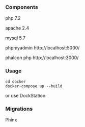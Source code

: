 ### Components
php 7.2

apache 2.4

mysql 5.7


phpmyadmin http://localhost:5000/

phalcon php http://localhost:3000/

### Usage
```
cd docker
docker-compose up --build
```
or use DockStation

### Migrations

Phinx
